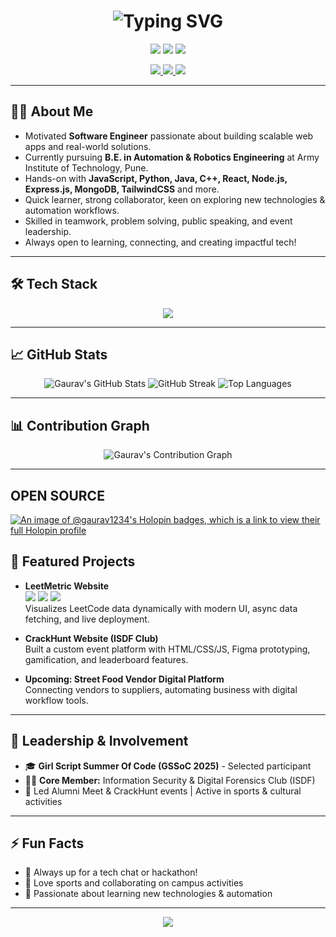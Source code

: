 <!-- Gaurav Chand's Animated, Eye-Catching GitHub Profile README -->

<h1 align="center">
  <img src="https://readme-typing-svg.demolab.com?font=Fira+Code&size=36&pause=1000&color=1E90FF&center=true&vCenter=true&width=1400&lines=Hey+there%2C+I'm+Gaurav+!;Software+Engineer+%7C+Web+Developer+%7C+Automation+Enthusiast" alt="Typing SVG"/>
</h1>

<p align="center">
  <img src="https://img.shields.io/badge/Software%20Engineer-%231E90FF.svg?style=for-the-badge&logo=github&logoColor=white"/>
  <img src="https://img.shields.io/badge/Web%20Developer-%23F7DF1E.svg?style=for-the-badge&logo=javascript&logoColor=black"/>
  <img src="https://img.shields.io/badge/Automation%20%26%20Robotics-%2361DAFB.svg?style=for-the-badge&logo=react&logoColor=black"/>
</p>

<p align="center">
  <a href="https://www.linkedin.com/in/gaurav-chand-84547b316/">
    <img src="https://img.shields.io/badge/LinkedIn-0077B5?style=for-the-badge&logo=linkedin&logoColor=white"/>
  </a>
  <a href="mailto:ayushchand1253@gmail.com">
    <img src="https://img.shields.io/badge/Gmail-D14836?style=for-the-badge&logo=gmail&logoColor=white"/>
  </a>
  <a href="https://github.com/gaurav123-4">
    <img src="https://img.shields.io/badge/GitHub-181717?style=for-the-badge&logo=github&logoColor=white"/>
  </a>
</p>

---

## 👨‍💻 About Me

- Motivated **Software Engineer** passionate about building scalable web apps and real-world solutions.
- Currently pursuing **B.E. in Automation & Robotics Engineering** at Army Institute of Technology, Pune.
- Hands-on with **JavaScript, Python, Java, C++, React, Node.js, Express.js, MongoDB, TailwindCSS** and more.
- Quick learner, strong collaborator, keen on exploring new technologies & automation workflows.
- Skilled in teamwork, problem solving, public speaking, and event leadership.
- Always open to learning, connecting, and creating impactful tech!

---

## 🛠️ Tech Stack

<p align="center">
  <img src="https://skillicons.dev/icons?i=python,java,cpp,js,react,nodejs,express,mongodb,html,css,tailwind,docker,git,vscode,github" />
</p>

---

## 📈 GitHub Stats

<p align="center">
  <img src="https://github-readme-stats.vercel.app/api?username=gaurav123-4&show_icons=true&theme=react&hide_border=true" alt="Gaurav's GitHub Stats" />
  <img src="https://github-readme-streak-stats.herokuapp.com?user=gaurav123-4&theme=react&hide_border=true" alt="GitHub Streak" />
  <img src="https://github-readme-stats.vercel.app/api/top-langs/?username=gaurav123-4&layout=compact&theme=react&hide_border=true" alt="Top Languages"/>
</p>

---

## 📊 Contribution Graph

<p align="center">
  <img src="https://github-readme-activity-graph.vercel.app/graph?username=gaurav123-4&theme=react-dark&hide_border=true" alt="Gaurav's Contribution Graph"/>
</p>

---
## OPEN SOURCE 

[![An image of @gaurav1234's Holopin badges, which is a link to view their full Holopin profile](https://holopin.me/gaurav1234)](https://holopin.io/@gaurav1234)





## 🚀 Featured Projects

- **LeetMetric Website**  
  <img src="https://img.shields.io/badge/JavaScript-%23F7DF1E?style=flat-square&logo=javascript&logoColor=black"/> 
  <img src="https://img.shields.io/badge/Chart.js-%23FF6384?style=flat-square&logo=chartdotjs&logoColor=white"/>
  <img src="https://img.shields.io/badge/TailwindCSS-%2338B2AC?style=flat-square&logo=tailwindcss&logoColor=white"/>
  <br>
  Visualizes LeetCode data dynamically with modern UI, async data fetching, and live deployment.

- **CrackHunt Website (ISDF Club)**
  <br>
  Built a custom event platform with HTML/CSS/JS, Figma prototyping, gamification, and leaderboard features.

- **Upcoming: Street Food Vendor Digital Platform**
  <br>
  Connecting vendors to suppliers, automating business with digital workflow tools.

---

## 🏅 Leadership & Involvement

- 🎓 **Girl Script Summer Of Code (GSSoC 2025)** - Selected participant
- 🕵️‍♂️ **Core Member:** Information Security & Digital Forensics Club (ISDF)
- 🎤 Led Alumni Meet & CrackHunt events | Active in sports & cultural activities

---

## ⚡ Fun Facts

- 💬 Always up for a tech chat or hackathon!
- 🏸 Love sports and collaborating on campus activities
- 📖 Passionate about learning new technologies & automation

---

<p align="center">
  <img src="https://readme-typing-svg.demolab.com?font=Fira+Code&size=22&pause=1000&color=1E90FF&center=true&vCenter=true&width=650&lines=Let's+connect+and+build+awesome+things+together!"/>
</p>
